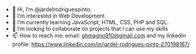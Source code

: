- 👋 Hi, I’m @jardelrodriguespinto.
- 👀 I’m interested in Web Development.
- 🌱 I’m currently learning JavaScript, HTML, CSS, PHP and SQL.
- 💞️ I’m looking to collaborate on projects that I can use my skills
- 📫 How to reach me: email: ghmagno910@gmail.com and my linkedIn profile: https://www.linkedin.com/in/jardel-rodrigues-pinto-270198167/

